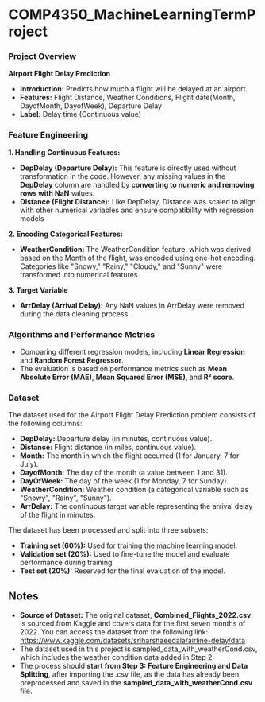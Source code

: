 # COMP4350_MachineLearningTermProject

### Project Overview
**Airport Flight Delay Prediction**
- **Introduction:** Predicts how much a flight will be delayed at an airport.
- **Features:** Flight Distance, Weather Conditions, Flight date(Month, DayofMonth, DayofWeek), Departure Delay
- **Label:** Delay time (Continuous value)

### Feature Engineering
**1. Handling Continuous Features:** 
- **DepDelay (Departure Delay):** This feature is directly used without transformation in the code. However, any missing values in the **DepDelay** column are handled by **converting to numeric and removing rows with NaN** values.
- **Distance (Flight Distance):** Like DepDelay, Distance was scaled to align with other numerical variables and ensure compatibility with regression models

**2. Encoding Categorical Features:**
- **WeatherCondition:** The WeatherCondition feature, which was derived based on the Month of the flight, was encoded using one-hot encoding. Categories like "Snowy," "Rainy," "Cloudy," and "Sunny" were transformed into numerical features.

 **3. Target Variable**
 - **ArrDelay (Arrival Delay):**  Any NaN values in ArrDelay were removed during the data cleaning process.

 ### Algorithms and Performance Metrics
- Comparing different regression models, including **Linear Regression** and **Random Forest Regressor**.
-  The evaluation is based on performance metrics such as **Mean Absolute Error (MAE)**, **Mean Squared Error (MSE)**, and **R² score**.

### Dataset
The dataset used for the Airport Flight Delay Prediction problem consists of the following columns:
- **DepDelay:** Departure delay (in minutes, continuous value).
- **Distance:** Flight distance (in miles, continuous value).
- **Month:** The month in which the flight occurred (1 for January, 7 for July).
- **DayofMonth:** The day of the month (a value between 1 and 31).
- **DayOfWeek:** The day of the week (1 for Monday, 7 for Sunday).
- **WeatherCondition:** Weather condition (a categorical variable such as "Snowy", "Rainy", "Sunny").
- **ArrDelay:** The continuous target variable representing the arrival delay of the flight in minutes.

The dataset has been processed and split into three subsets:
- **Training set (60%):** Used for training the machine learning model.
- **Validation set (20%):** Used to fine-tune the model and evaluate performance during training.
- **Test set (20%):** Reserved for the final evaluation of the model.

## Notes
- **Source of Dataset:** The original dataset, **Combined_Flights_2022.csv**, is sourced from Kaggle and covers data for the first seven months of 2022. You can access the dataset from the following link: https://www.kaggle.com/datasets/sriharshaeedala/airline-delay/data
- The dataset used in this project is sampled_data_with_weatherCond.csv, which includes the weather condition data added in Step 2.
- The process should **start from Step 3: Feature Engineering and Data Splitting**, after importing the .csv file, as the data has already been preprocessed and saved in the **sampled_data_with_weatherCond.csv** file.
